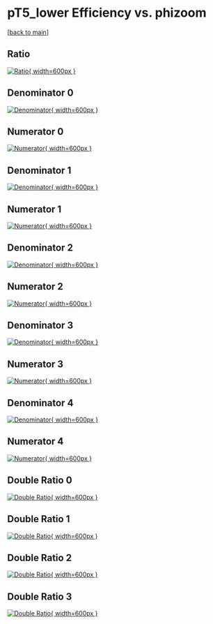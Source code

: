 # pT5_lower Efficiency vs. phizoom

[[back to main](./)]



## Ratio

[![Ratio](../mtv/var/pT5_lower_vtr_321_-1_eff_phizoom.png){ width=600px }](../mtv/var/pT5_lower_vtr_321_-1_eff_phizoom.pdf)

## Denominator 0

[![Denominator](../mtv/den/pT5_lower_vtr_321_-1_eff_phizoom_den0.png){ width=600px }](../mtv/den/pT5_lower_vtr_321_-1_eff_phizoom_den0.pdf)

## Numerator 0

[![Numerator](../mtv/num/pT5_lower_vtr_321_-1_eff_phizoom_num0.png){ width=600px }](../mtv/num/pT5_lower_vtr_321_-1_eff_phizoom_num0.pdf)

## Denominator 1

[![Denominator](../mtv/den/pT5_lower_vtr_321_-1_eff_phizoom_den1.png){ width=600px }](../mtv/den/pT5_lower_vtr_321_-1_eff_phizoom_den1.pdf)

## Numerator 1

[![Numerator](../mtv/num/pT5_lower_vtr_321_-1_eff_phizoom_num1.png){ width=600px }](../mtv/num/pT5_lower_vtr_321_-1_eff_phizoom_num1.pdf)

## Denominator 2

[![Denominator](../mtv/den/pT5_lower_vtr_321_-1_eff_phizoom_den2.png){ width=600px }](../mtv/den/pT5_lower_vtr_321_-1_eff_phizoom_den2.pdf)

## Numerator 2

[![Numerator](../mtv/num/pT5_lower_vtr_321_-1_eff_phizoom_num2.png){ width=600px }](../mtv/num/pT5_lower_vtr_321_-1_eff_phizoom_num2.pdf)

## Denominator 3

[![Denominator](../mtv/den/pT5_lower_vtr_321_-1_eff_phizoom_den3.png){ width=600px }](../mtv/den/pT5_lower_vtr_321_-1_eff_phizoom_den3.pdf)

## Numerator 3

[![Numerator](../mtv/num/pT5_lower_vtr_321_-1_eff_phizoom_num3.png){ width=600px }](../mtv/num/pT5_lower_vtr_321_-1_eff_phizoom_num3.pdf)

## Denominator 4

[![Denominator](../mtv/den/pT5_lower_vtr_321_-1_eff_phizoom_den4.png){ width=600px }](../mtv/den/pT5_lower_vtr_321_-1_eff_phizoom_den4.pdf)

## Numerator 4

[![Numerator](../mtv/num/pT5_lower_vtr_321_-1_eff_phizoom_num4.png){ width=600px }](../mtv/num/pT5_lower_vtr_321_-1_eff_phizoom_num4.pdf)

## Double Ratio 0

[![Double Ratio](../mtv/ratio/pT5_lower_vtr_321_-1_eff_phizoom_ratio0.png){ width=600px }](../mtv/ratio/pT5_lower_vtr_321_-1_eff_phizoom_ratio0.pdf)

## Double Ratio 1

[![Double Ratio](../mtv/ratio/pT5_lower_vtr_321_-1_eff_phizoom_ratio1.png){ width=600px }](../mtv/ratio/pT5_lower_vtr_321_-1_eff_phizoom_ratio1.pdf)

## Double Ratio 2

[![Double Ratio](../mtv/ratio/pT5_lower_vtr_321_-1_eff_phizoom_ratio2.png){ width=600px }](../mtv/ratio/pT5_lower_vtr_321_-1_eff_phizoom_ratio2.pdf)

## Double Ratio 3

[![Double Ratio](../mtv/ratio/pT5_lower_vtr_321_-1_eff_phizoom_ratio3.png){ width=600px }](../mtv/ratio/pT5_lower_vtr_321_-1_eff_phizoom_ratio3.pdf)

